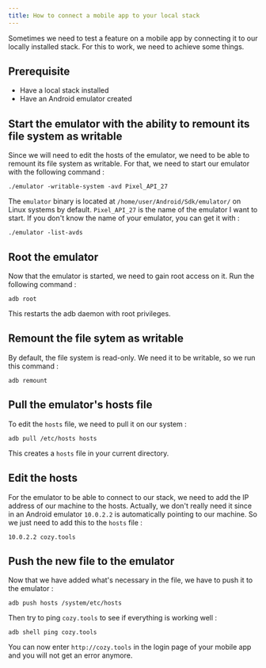 ```yaml
---
title: How to connect a mobile app to your local stack
---
```


Sometimes we need to test a feature on a mobile app by connecting it to our locally installed stack. For this to work, we need to achieve some things.

## Prerequisite

- Have a local stack installed
- Have an Android emulator created

## Start the emulator with the ability to remount its file system as writable

Since we will need to edit the hosts of the emulator, we need to be able to remount its file system as writable. For that, we need to start our emulator with the following command :

```
./emulator -writable-system -avd Pixel_API_27
```

The `emulator` binary is located at `/home/user/Android/Sdk/emulator/` on Linux systems by default. `Pixel_API_27` is the name of the emulator I want to start. If you don't know the name of your emulator, you can get it with :

```
./emulator -list-avds
```

## Root the emulator

Now that the emulator is started, we need to gain root access on it. Run the following command :

```
adb root
```

This restarts the adb daemon with root privileges.

## Remount the file sytem as writable

By default, the file system is read-only. We need it to be writable, so we run this command :

```
adb remount
```

## Pull the emulator's hosts file

To edit the `hosts` file, we need to pull it on our system :

```
adb pull /etc/hosts hosts
```

This creates a `hosts` file in your current directory.

## Edit the hosts

For the emulator to be able to connect to our stack, we need to add the IP address of our machine to the hosts. Actually, we don't really need it since in an Android emulator `10.0.2.2` is automatically pointing to our machine. So we just need to add this to the `hosts` file :

```
10.0.2.2 cozy.tools
```

## Push the new file to the emulator

Now that we have added what's necessary in the file, we have to push it to the emulator :

```
adb push hosts /system/etc/hosts
```

Then try to ping `cozy.tools` to see if everything is working well :

```
adb shell ping cozy.tools
```

You can now enter `http://cozy.tools` in the login page of your mobile app and you will not get an error anymore.
